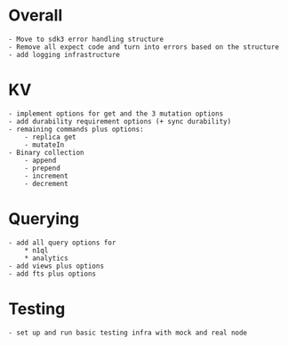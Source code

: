 # Overall
    - Move to sdk3 error handling structure
    - Remove all expect code and turn into errors based on the structure
    - add logging infrastructure

# KV
    - implement options for get and the 3 mutation options
    - add durability requirement options (+ sync durability)
    - remaining commands plus options:
        - replica get
        - mutateIn
    - Binary collection
        - append
        - prepend
        - increment
        - decrement

# Querying
    - add all query options for
        * n1ql
        * analytics
    - add views plus options
    - add fts plus options

# Testing
    - set up and run basic testing infra with mock and real node